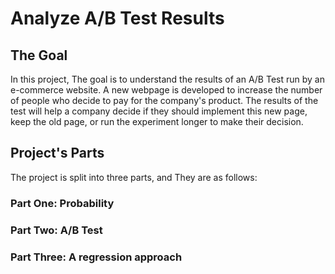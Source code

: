 # Analyze A/B Test Results
 
## The Goal
In this project, The goal is to understand the results of an A/B Test run by an e-commerce website. A new webpage is developed to increase the number of people who decide to pay for the company's product. The results of the test will help a company decide if they should implement this new page, keep the old page, or run the experiment longer to make their decision. 

## Project's Parts
The project is split into three parts, and They are as follows:
### Part One: Probability
### Part Two: A/B Test
### Part Three: A regression approach

